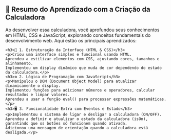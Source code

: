 <h2>📝 Resumo do Aprendizado com a Criação da Calculadora</h2>
    <p>Ao desenvolver essa calculadora, você aprofundou seus conhecimentos em HTML, CSS e JavaScript, explorando conceitos fundamentais do desenvolvimento web. Aqui estão os principais aprendizados:</p>
    
    <h3>🎨 1. Estruturação da Interface (HTML & CSS)</h3>
    <p>Criou uma interface simples e funcional usando HTML.
    Aprendeu a estilizar elementos com CSS, ajustando cores, tamanhos e alinhamento.
    Implementou um display dinâmico que muda de cor dependendo do estado da calculadora.</p>
    <h3>⚙️ 2. Lógica de Programação com JavaScript</h3>
    <p>Manipulou o DOM (Document Object Model) para atualizar dinamicamente o display.
    Implementou funções para adicionar números e operadores, calcular resultados e limpar valores.
    Aprendeu a usar a função eval() para processar expressões matemáticas.</p>
    <h3>🖥️ 3. Funcionalidade Extra com Eventos e Estado</h3>
    <p>Implementou o sistema de ligar e desligar a calculadora (ON/OFF).
    Aprendeu a definir e atualizar o estado da calculadora (isOn), garantindo que os botões só funcionem quando ativada.
    Adicionou uma mensagem de orientação quando a calculadora está desligada.</p>
